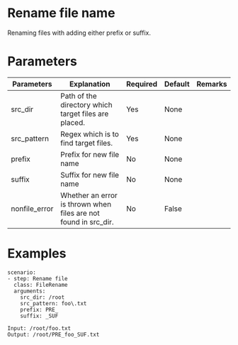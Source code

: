 # Rename file name
Renaming files with adding either prefix or suffix.

# Parameters
|Parameters|Explanation|Required|Default|Remarks|
|----------|-----------|--------|-------|-------|
|src_dir|Path of the directory which target files are placed.|Yes|None||
|src_pattern|Regex which is to find target files.|Yes|None||
|prefix|Prefix for new file name|No|None||
|suffix|Suffix for new file name|No|None||
|nonfile_error|Whether an error is thrown when files are not found in src_dir.|No|False||

# Examples
```
scenario:
- step: Rename file
  class: FileRename
  arguments:
    src_dir: /root
    src_pattern: foo\.txt
    prefix: PRE_
    suffix: _SUF

Input: /root/foo.txt
Output: /root/PRE_foo_SUF.txt
```